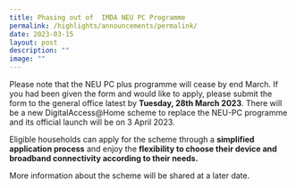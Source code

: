```yaml
---
title: Phasing out of  IMDA NEU PC Programme
permalink: /highlights/announcements/permalink/
date: 2023-03-15
layout: post
description: ""
image: ""
---
```


Please note that the NEU PC plus programme will cease by end March. If you had been given the form and would like to apply, please submit the form to the general office latest by **Tuesday, 28th March 2023**. 
There will be a new DigitalAccess@Home scheme to replace the NEU-PC programme and its official launch will be on 3 April 2023. 

 Eligible households can apply for the scheme through a **simplified application process** and enjoy the **flexibility to choose their device and broadband connectivity according to their needs.**
 
 More information about the scheme will be shared at a later date. 